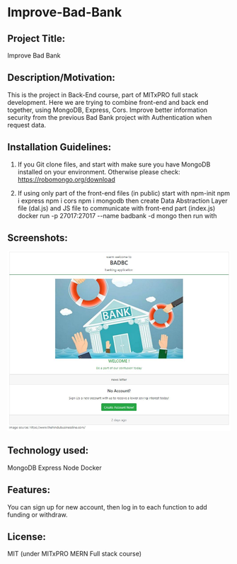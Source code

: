 # Improve-Bad-Bank

## Project Title: 
Improve Bad Bank

## Description/Motivation: 
This is the project in Back-End course, part of MITxPRO full stack development. Here we are trying to combine front-end and back end together, 
using MongoDB, Express, Cors. Improve better information security from the previous Bad Bank project with Authentication when request data.

## Installation Guidelines: 

1. If you Git clone files, and start with <node index.js> 
make sure you have MongoDB installed on your environment. Otherwise please check: https://robomongo.org/download

2. If using only part of the front-end files (in public) 
   start with 
   npm-init
   npm i express
   npm i cors
   npm i mongodb
   then create Data Abstraction Layer file (dal.js) and JS file to communicate with front-end part (index.js) 
   docker run -p 27017:27017 --name badbank -d mongo
   then run with <node index.js> 
   
## Screenshots:
![Image of LandingPage](https://github.com/inbrentory/Improve-Bad-Bank/blob/main/ImproveBadBank_LandingPage.JPG)

## Technology used: 
MongoDB
Express 
Node 
Docker

## Features: 
  You can sign up for new account, then log in to each function to add funding or withdraw. 

## License: 
  MIT (under MITxPRO MERN Full stack course) 